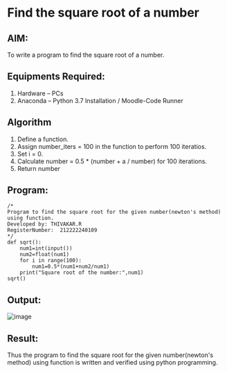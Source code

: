 # Find the square root of a number

## AIM:
To write a program to find the square root of a number.

## Equipments Required:
1. Hardware – PCs
2. Anaconda – Python 3.7 Installation / Moodle-Code Runner

## Algorithm
1. Define a function.
2. Assign number_iters = 100 in the function to perform 100 iteratios.
3. Set i = 0.
4. Calculate  number = 0.5 * (number + a / number) for 100 iterations.
5. Return number

## Program:
```
/*
Program to find the square root for the given number(newton's method) using function.
Developed by: THIVAKAR.R
RegisterNumber:  212222240109
*/
def sqrt():
    num1=int(input())
    num2=float(num1)
    for i in range(100):
        num1=0.5*(num1+num2/num1)
    print("Square root of the number:",num1)
sqrt()

```

## Output:
![image](https://user-images.githubusercontent.com/118707074/234815844-cb4f3bad-793f-4ce0-af68-27e29d349873.png)



## Result:
Thus the program to find the square root for the given number(newton's method) using function is written and verified using python programming.
